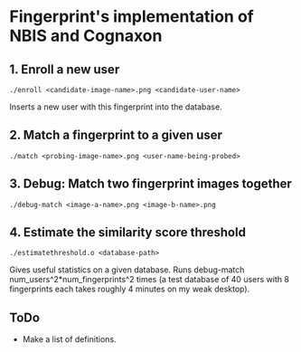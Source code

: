 # Fingerprint's implementation of NBIS and Cognaxon #


## 1. Enroll a new user ##

    ./enroll <candidate-image-name>.png <candidate-user-name>

Inserts a new user with this fingerprint into the database.

## 2. Match a fingerprint to a given user ##

    ./match <probing-image-name>.png <user-name-being-probed>

## 3. Debug: Match two fingerprint images together ##

    ./debug-match <image-a-name>.png <image-b-name>.png

## 4. Estimate the similarity score threshold ##

    ./estimatethreshold.o <database-path>

Gives useful statistics on a given database. Runs debug-match num\_users^2*num\_fingerprints^2 times (a test database of 40 users with 8 fingerprints each takes roughly 4 minutes on my weak desktop).


## ToDo ##

  - Make a list of definitions.
